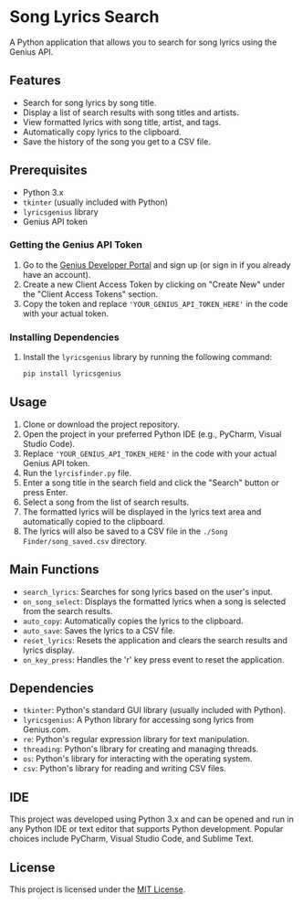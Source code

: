 # Song Lyrics Search

A Python application that allows you to search for song lyrics using the Genius API.

## Features

- Search for song lyrics by song title.
- Display a list of search results with song titles and artists.
- View formatted lyrics with song title, artist, and tags.
- Automatically copy lyrics to the clipboard.
- Save the history of the song you get to a CSV file.

## Prerequisites

- Python 3.x
- `tkinter` (usually included with Python)
- `lyricsgenius` library
- Genius API token

### Getting the Genius API Token

1. Go to the [Genius Developer Portal](https://genius.com/developers) and sign up (or sign in if you already have an account).
2. Create a new Client Access Token by clicking on "Create New" under the "Client Access Tokens" section.
3. Copy the token and replace `'YOUR_GENIUS_API_TOKEN_HERE'` in the code with your actual token.

### Installing Dependencies

1. Install the `lyricsgenius` library by running the following command:
   ```bash
   pip install lyricsgenius

## Usage

1. Clone or download the project repository.
2. Open the project in your preferred Python IDE (e.g., PyCharm, Visual Studio Code).
3. Replace `'YOUR_GENIUS_API_TOKEN_HERE'` in the code with your actual Genius API token.
4. Run the `lyrcisfinder.py` file.
5. Enter a song title in the search field and click the "Search" button or press Enter.
6. Select a song from the list of search results.
7. The formatted lyrics will be displayed in the lyrics text area and automatically copied to the clipboard.
8. The lyrics will also be saved to a CSV file in the `./Song Finder/song_saved.csv` directory.

## Main Functions

- `search_lyrics`: Searches for song lyrics based on the user's input.
- `on_song_select`: Displays the formatted lyrics when a song is selected from the search results.
- `auto_copy`: Automatically copies the lyrics to the clipboard.
- `auto_save`: Saves the lyrics to a CSV file.
- `reset_lyrics`: Resets the application and clears the search results and lyrics display.
- `on_key_press`: Handles the 'r' key press event to reset the application.

## Dependencies

- `tkinter`: Python's standard GUI library (usually included with Python).
- `lyricsgenius`: A Python library for accessing song lyrics from Genius.com.
- `re`: Python's regular expression library for text manipulation.
- `threading`: Python's library for creating and managing threads.
- `os`: Python's library for interacting with the operating system.
- `csv`: Python's library for reading and writing CSV files.

## IDE

This project was developed using Python 3.x and can be opened and run in any Python IDE or text editor that supports Python development. Popular choices include PyCharm, Visual Studio Code, and Sublime Text.

## License

This project is licensed under the [MIT License](https://choosealicense.com/licenses/mit/).
